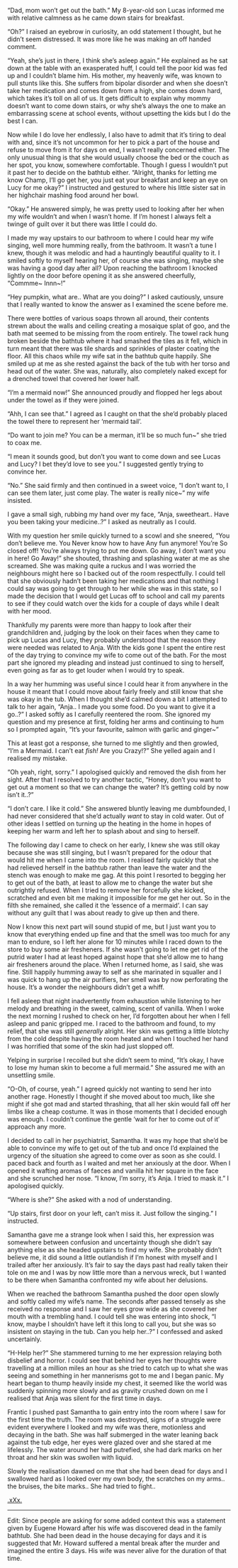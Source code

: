 “Dad, mom won’t get out the bath.” My 8-year-old son Lucas informed me with relative calmness as he came down stairs for breakfast. 

“Oh?” I raised an eyebrow in curiosity, an odd statement I thought, but he didn’t seem distressed. It was more like he was making an off handed comment.

“Yeah, she’s just in there, I think she’s asleep again.” He explained as he sat down at the table with an exasperated huff, I could tell the poor kid was fed up and I couldn’t blame him. His mother, my heavenly wife, was known to pull stunts like this. She suffers from bipolar disorder and when she doesn’t take her medication and comes down from a high, she comes down hard, which takes it’s toll on all of us. It gets difficult to explain why mommy doesn’t want to come down stairs, or why she’s always the one to make an embarrassing scene at school events, without upsetting the kids but I do the best I can. 

Now while I do love her endlessly, I also have to admit that it’s tiring to deal with and, since it’s not uncommon for her to pick a part of the house and refuse to move from it for days on end, I wasn’t really concerned either. The only unusual thing is that she would usually choose the bed or the couch as her spot, you know,  somewhere comfortable. Though I guess I wouldn’t put it past her to decide on the bathtub either. 
“Alright, thanks for letting me know Champ, I’ll go get her, you just eat your breakfast and keep an eye on Lucy for me okay?” I instructed and gestured to where his little sister sat in her highchair mashing food around her bowl. 

“Okay.” He answered simply, he was pretty used to looking after her when my wife wouldn’t and when I wasn’t home. If I’m honest I always felt a twinge of guilt over it but there was little I could do. 

I made my way upstairs to our bathroom to where I could hear my wife singing, well more humming really, from the bathroom.  It wasn’t a tune I knew, though it was melodic and had a hauntingly beautiful quality to it. I smiled softly to myself hearing her, of course she was singing, maybe she was having a good day after all? Upon reaching the bathroom I knocked lightly on the door before opening it as she answered cheerfully, “Commme~ Innn~!” 

“Hey pumpkin, what are.. What are you doing?” I asked cautiously, unsure that I really wanted to know the answer as I examined the scene before me. 

There were bottles of various soaps thrown all around, their contents strewn about the walls and ceiling creating a mosaique splat of goo, and the bath mat seemed to be missing from the room entirely. The towel rack hung broken beside the bathtub where it had smashed the tiles as it fell, which in turn meant that there was tile shards and sprinkles of plaster coating the floor. All this chaos while my wife sat in the bathtub quite happily. She smiled up at me as she rested against the back of the tub with her torso and head out of the water. She was, naturally, also completely naked except for a drenched towel that covered her lower half. 

“I’m a mermaid now!” She announced proudly and flopped her legs about under the towel as if they were joined. 

“Ahh, I can see that.” I agreed as I caught on that the she’d probably placed the towel there to represent her ‘mermaid tail’. 

“Do want to join me? You can be a merman, it’ll be so much fun~” she tried to coax me. 

“I mean it sounds good, but don’t you want to come down and see Lucas and Lucy? I bet they’d love to see you.” I suggested gently trying to convince her. 

“No.” She said firmly and then continued in a sweet voice, “I don’t want to, I can see them later, just come play. The water is really nice~” my wife insisted. 

I gave a small sigh, rubbing my hand over my face, “Anja, sweetheart.. Have you been taking your medicine..?” I asked as neutrally as I could. 

With my question her smile quickly turned to a scowl and she sneered, “You don’t believe me. You Never know how to have Any fun anymore! You’re So closed off! You’re always trying to put me down. Go away, I don’t want you in here! Go Away!” she shouted, thrashing and splashing water at me as she screamed. 
She was making quite a ruckus and I was worried the neighbours might here so I backed out of the room respectfully. I could tell that she obviously hadn’t been taking her medications and that nothing I could say was going to get through to her while she was in this state, so I made the decision that I would get Lucas off to school and call my parents to see if they could watch over the kids for a couple of days while I dealt with her mood. 

Thankfully my parents were more than happy to look after their grandchildren and, judging by the look on their faces when they came to pick up Lucas and Lucy, they probably understood that the reason they were needed was related to Anja. With the kids gone I spent the entire rest of the day trying to convince my wife to come out of the bath. For the most part she ignored my pleading and instead just continued to sing to herself, even going as far as to get louder when I would try to speak. 

In a way her humming was useful since I could hear it from anywhere in the house it meant that I could move about fairly freely and still know that she was okay in the tub. When I thought she’d calmed down a bit I attempted to talk to her again, “Anja.. I made you some food. Do you want to give it a go..?” I asked softly as I carefully reentered the room. She ignored my question and my presence at first, folding her arms and continuing to hum so I prompted again, “It’s your favourite, salmon with garlic and ginger~”

This at least got a response, she turned to me slightly and then growled, “I’m a Mermaid. I can’t eat *fish!* Are you Crazy!?” She yelled again and I realised my mistake. 

“Oh yeah, right, sorry.” I apologised quickly and removed the dish from her sight. After that I resolved to try another tactic, “Honey, don’t you want to get out a moment so that we can change the water? It’s getting cold by now isn’t it..?” 

“I don’t care. I like it cold.” She answered bluntly leaving me dumbfounded, I had never considered that she’d actually *want* to stay in cold water. Out of other ideas I settled on turning up the heating in the home in hopes of keeping her warm and left her to splash about and sing to herself. 

The following day I came to check on her early, I knew she was still okay because she was still singing, but I wasn’t prepared for the odour that would hit me when I came into the room. I realised fairly quickly that she had relieved herself in the bathtub rather than leave the water and the stench was enough to make me gag. At this point I resorted to begging her to get out of the bath, at least to allow me to change the water but she outrightly refused. When I tried to remove her forcefully she kicked, scratched and even bit me making it impossible for me get her out. So in the filth she remained, she called it the ‘essence of a mermaid’. I can say without any guilt that I was about ready to give up then and there. 

Now I know this next part will sound stupid of me, but I just want you to know that everything ended up fine and that the smell was too much for any man to endure, so I left her alone for 10 minutes while I raced down to the store to buy some air fresheners. If she wasn’t going to let me get rid of the putrid water I had at least hoped against hope that she’d allow me to hang air fresheners around the place. When I returned home, as I said, she was fine. Still happily humming away to self as she marinated in squaller and I was quick to hang up the air purifiers, her smell was by now perforating the house. It’s a wonder the neighbours didn’t get a whiff. 

I fell asleep that night inadvertently from exhaustion while listening to her melody and breathing in the sweet, calming, scent of vanilla. When I woke the next morning I rushed to check on her, I’d forgotten about her when I fell asleep and panic gripped me. I raced to the bathroom and found, to my relief, that she was still *generally* alright. Her skin was getting a little blotchy from the cold despite having the room heated and when I touched her hand I was horrified that some of the skin had just slopped off. 

Yelping in surprise I recoiled but she didn’t seem to mind, “It’s okay, I have to lose my human skin to become a full mermaid.” She assured me with an unsettling smile.

“O-Oh, of course, yeah.” I agreed quickly not wanting to send her into another rage. Honestly I thought if she moved about too much, like she might if she got mad and started thrashing, that all her skin would fall off her limbs like a cheap costume. It was in those moments that I decided enough was enough. I couldn’t continue the gentle ‘wait for her to come out of it’ approach any more. 

I decided to call in her psychiatrist, Samantha. It was my hope that she’d be able to convince my wife to get out of the tub and once I’d explained the urgency of the situation she agreed to come over as soon as she could. I paced back and fourth as I waited and met her anxiously at the door. When I opened it wafting aromas of faeces and vanilla hit her square in the face and she scrunched her nose. 
“I know, I’m sorry, it’s Anja. I tried to mask it.” I apologised quickly.

“Where is she?” She asked with a nod of understanding.

“Up stairs, first door on your left, can’t miss it. Just follow the singing.” I instructed. 

Samantha gave me a strange look when I said this, her expression was somewhere between confusion and uncertainty though she didn’t say anything else as she headed upstairs to find my wife. She probably didn’t believe me, it did sound a little outlandish if I’m honest with myself and I trailed after her anxiously. It’s fair to say the days past had really taken their tole on me and I was by now little more than a nervous wreck, but I wanted to be there when Samantha confronted my wife about her delusions. 

When we reached the bathroom Samantha pushed the door open slowly and softly called my wife’s name. The seconds after passed tensely as she received no response and I saw her eyes grow wide as she covered her mouth with a trembling hand. I could tell she was entering into shock, “I know, maybe I shouldn’t have left it this long to call you, but she was so insistent on staying in the tub. Can you help her..?” I confessed and asked uncertainly.

“H-Help her?” She stammered turning to me her expression relaying both disbelief and horror. I could see that behind her eyes her thoughts were travelling at a million miles an hour as she tried to catch up to what she was seeing and something in her mannerisms got to me and I began panic. My heart began to thump heavily inside my chest, it seemed like the world was suddenly spinning more slowly and as gravity crushed down on me I realised that Anja was silent for the first time in days. 

Frantic I pushed past Samantha to gain entry into the room where I saw for the first time the truth. The room was destroyed, signs of a struggle were evident everywhere I looked and my wife was there, motionless and decaying in the bath. She was half submerged in the water leaning back against the tub edge, her eyes were glazed over and she stared at me lifelessly. The water around her had putrefied, she had dark marks on her throat and her skin was swollen with liquid. 

Slowly the realisation dawned on me that she had been dead for days and I swallowed hard as I looked over my own body, the scratches on my arms.. the bruises, the bite marks.. She had tried to fight..


[.xXx.](https://www.reddit.com/user/xXKikitoXx/comments/vl2ws4/hi_and_welcome_to_my_page/)
***

Edit: Since people are asking for some added context this was a statement given by Eugene Howard after his wife was discovered dead in the family bathtub. She had been dead in the house decaying for days and it is suggested that Mr. Howard suffered a mental break after the murder and imagined the entire 3 days. His wife was never alive for the duration of that time.